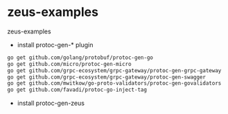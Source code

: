 # zeus-examples

zeus-examples

- install protoc-gen-* plugin
```bash
go get github.com/golang/protobuf/protoc-gen-go
go get github.com/micro/protoc-gen-micro
go get github.com/grpc-ecosystem/grpc-gateway/protoc-gen-grpc-gateway
go get github.com/grpc-ecosystem/grpc-gateway/protoc-gen-swagger
go get github.com/mwitkow/go-proto-validators/protoc-gen-govalidators
go get github.com/favadi/protoc-go-inject-tag
```

- install protoc-gen-zeus